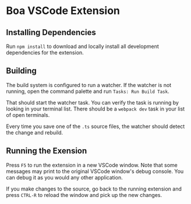 # Boa VSCode Extension

## Installing Dependencies

Run `npm install` to download and locally install all development dependencies
for the extension.

## Building

The build system is configured to run a watcher.  If the watcher is not
running, open the command palette and run `Tasks: Run Build Task`.

That should start the watcher task.  You can verify the task is running by
looking in your terminal list.  There should be a `webpack dev` task
in your list of open terminals.

Every time you save one of the `.ts` source files, the watcher should detect
the change and rebuild.

## Running the Exension

Press `F5` to run the extension in a new VSCode window.  Note that some
messages may print to the original VSCode window's debug console.  You can
debug it as you would any other application.

If you make changes to the source, go back to the running extension and press
`CTRL-R` to reload the window and pick up the new changes.
